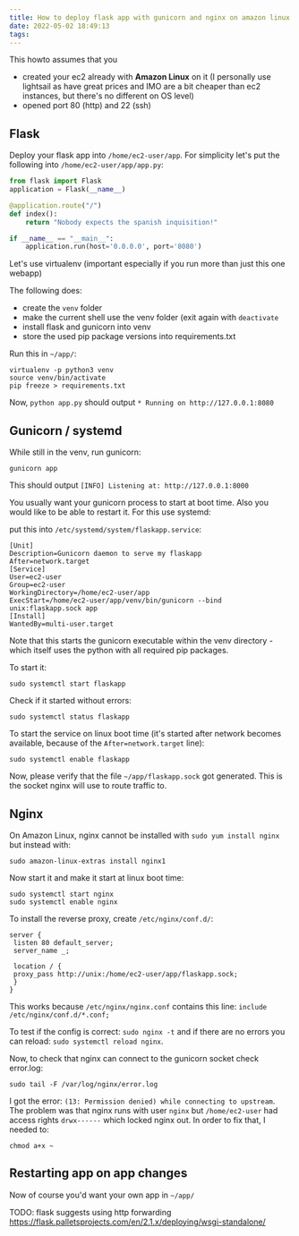 ```yaml
---
title: How to deploy flask app with gunicorn and nginx on amazon linux 2 ec2
date: 2022-05-02 18:49:13
tags:
---
```


This howto assumes that you
- created your ec2 already with **Amazon Linux** on it (I personally use lightsail as have great prices and IMO are a bit cheaper than ec2 instances, but there's no different on OS level)
- opened port 80 (http) and 22 (ssh)

<!--more-->

## Flask

Deploy your flask app into `/home/ec2-user/app`. For simplicity let's put the following into `/home/ec2-user/app/app.py`:

```python
from flask import Flask
application = Flask(__name__)

@application.route("/")
def index():
    return "Nobody expects the spanish inquisition!"

if __name__ == "__main__":
    application.run(host='0.0.0.0', port='8080')
```

Let's use virtualenv (important especially if you run more than just this one webapp)

The following does:
- create the `venv` folder
- make the current shell use the venv folder (exit again with `deactivate`
- install flask and gunicorn into venv
- store the used pip package versions into requirements.txt

 Run this in `~/app/`:

```
virtualenv -p python3 venv
source venv/bin/activate
pip freeze > requirements.txt
```

Now, `python app.py` should output `* Running on http://127.0.0.1:8080`

## Gunicorn / systemd

While still in the venv, run gunicorn:

```
gunicorn app
```

This should output `[INFO] Listening at: http://127.0.0.1:8000`

You usually want your gunicorn process to start at boot time. Also you would like to be able to restart it. For this use systemd:

put this into `/etc/systemd/system/flaskapp.service`:

```
[Unit]
Description=Gunicorn daemon to serve my flaskapp
After=network.target
[Service]
User=ec2-user
Group=ec2-user
WorkingDirectory=/home/ec2-user/app
ExecStart=/home/ec2-user/app/venv/bin/gunicorn --bind unix:flaskapp.sock app
[Install]
WantedBy=multi-user.target
```

Note that this starts the gunicorn executable within the venv directory - which itself uses the python with all required pip packages.

To start it:

```
sudo systemctl start flaskapp
```

Check if it started without errors:

```
sudo systemctl status flaskapp
```

To start the service on linux boot time (it's started after network becomes available, because of the `After=network.target` line):

```
sudo systemctl enable flaskapp
```

Now, please verify that the file `~/app/flaskapp.sock` got generated. This is the socket nginx will use to route traffic to.

## Nginx

On Amazon Linux, nginx cannot be installed with `sudo yum install nginx` but instead with:


```
sudo amazon-linux-extras install nginx1
```

Now start it and make it start at linux boot time:

```
sudo systemctl start nginx
sudo systemctl enable nginx
```

To install the reverse proxy, create `/etc/nginx/conf.d/`:

```
server {
 listen 80 default_server;
 server_name _;

 location / {
 proxy_pass http://unix:/home/ec2-user/app/flaskapp.sock;
 }
}
```

This works because `/etc/nginx/nginx.conf` contains this line: `include /etc/nginx/conf.d/*.conf;`

To test if the config is correct: `sudo nginx -t` and if there are no errors you can reload: `sudo systemctl reload nginx`.

Now, to check that nginx can connect to the gunicorn socket check error.log:

```
sudo tail -F /var/log/nginx/error.log
```

I got the error: `(13: Permission denied) while connecting to upstream`. The problem was that nginx runs with user `nginx` but `/home/ec2-user` had access rights `drwx------` which locked nginx out. In order to fix that, I needed to:

```
chmod a+x ~
```

## Restarting app on app changes

Now of course you'd want your own app in `~/app/`

TODO: flask suggests using http forwarding https://flask.palletsprojects.com/en/2.1.x/deploying/wsgi-standalone/